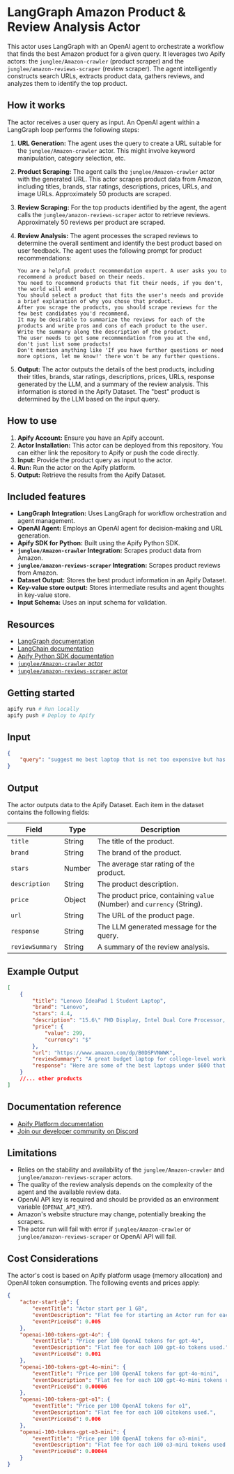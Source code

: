 # LangGraph Amazon Product & Review Analysis Actor

This actor uses LangGraph with an OpenAI agent to orchestrate a workflow that finds the best Amazon product for a given query. It leverages two Apify actors: the `junglee/Amazon-crawler` (product scraper) and the `junglee/amazon-reviews-scraper` (review scraper). The agent intelligently constructs search URLs, extracts product data, gathers reviews, and analyzes them to identify the top product.

## How it works

The actor receives a user query as input. An OpenAI agent within a LangGraph loop performs the following steps:

1.  **URL Generation:** The agent uses the query to create a URL suitable for the `junglee/Amazon-crawler` actor. This might involve keyword manipulation, category selection, etc.
2.  **Product Scraping:** The agent calls the `junglee/Amazon-crawler` actor with the generated URL. This actor scrapes product data from Amazon, including titles, brands, star ratings, descriptions, prices, URLs, and image URLs. Approximately 50 products are scraped.
3.  **Review Scraping:** For the top products identified by the agent, the agent calls the `junglee/amazon-reviews-scraper` actor to retrieve reviews. Approximately 50 reviews per product are scraped.
4.  **Review Analysis:** The agent processes the scraped reviews to determine the overall sentiment and identify the best product based on user feedback. The agent uses the following prompt for product recommendations:

    ```
    You are a helpful product recommendation expert. A user asks you to recommend a product based on their needs.
    You need to recommend products that fit their needs, if you don't, the world will end!
    You should select a product that fits the user's needs and provide a brief explanation of why you chose that product.
    After you scrape the products, you should scrape reviews for the few best candidates you'd recommend.
    It may be desirable to summarize the reviews for each of the products and write pros and cons of each product to the user.
    Write the summary along the description of the product.
    The user needs to get some recommendation from you at the end, don't just list some products!
    Don't mention anything like 'If you have further questions or need more options, let me know!' there won't be any further questions.
    ```

5.  **Output:** The actor outputs the details of the best products, including their titles, brands, star ratings, descriptions, prices, URLs, response generated by the LLM, and a summary of the review analysis. This information is stored in the Apify Dataset. The "best" product is determined by the LLM based on the input query.

## How to use

1.  **Apify Account:** Ensure you have an Apify account.
2.  **Actor Installation:** This actor can be deployed from this repository. You can either link the repository to Apify or push the code directly.
3.  **Input:** Provide the product query as input to the actor.
4.  **Run:** Run the actor on the Apify platform.
5.  **Output:** Retrieve the results from the Apify Dataset.

## Included features

-   **LangGraph Integration:** Uses LangGraph for workflow orchestration and agent management.
-   **OpenAI Agent:** Employs an OpenAI agent for decision-making and URL generation.
-   **Apify SDK for Python:** Built using the Apify Python SDK.
-   **`junglee/Amazon-crawler` Integration:** Scrapes product data from Amazon.
-   **`junglee/amazon-reviews-scraper` Integration:** Scrapes product reviews from Amazon.
-   **Dataset Output:** Stores the best product information in an Apify Dataset.
-   **Key-value store output:** Stores intermediate results and agent thoughts in key-value store.
-   **Input Schema:** Uses an input schema for validation.

## Resources

-   [LangGraph documentation](https://langchain-ai.github.io/langgraph/tutorials/introduction/)
-   [LangChain documentation](https://python.langchain.com/docs/introduction/)
-   [Apify Python SDK documentation](https://docs.apify.com/sdk/python/)
-   [`junglee/Amazon-crawler` actor](https://apify.com/junglee/Amazon-crawler)
-   [`junglee/amazon-reviews-scraper` actor](https://apify.com/junglee/amazon-reviews-scraper)

## Getting started

```bash
apify run # Run locally
apify push # Deploy to Apify
```

## Input

```json
{
    "query": "suggest me best laptop that is not too expensive but has really good stats and price under $600"
}
```

## Output

The actor outputs data to the Apify Dataset. Each item in the dataset contains the following fields:

| Field           | Type   | Description                                                             |
| --------------- | ------ | ----------------------------------------------------------------------- |
| `title`         | String | The title of the product.                                               |
| `brand`         | String | The brand of the product.                                               |
| `stars`         | Number | The average star rating of the product.                                 |
| `description`   | String | The product description.                                                |
| `price`         | Object | The product price, containing `value` (Number) and `currency` (String). |
| `url`           | String | The URL of the product page.                                            |
| `response`      | String | The LLM generated message for the query.                                |
| `reviewSummary` | String | A summary of the review analysis.                                       |

## Example Output

```json
[
    {
        "title": "Lenovo IdeaPad 1 Student Laptop",
        "brand": "Lenovo",
        "stars": 4.4,
        "description": "15.6\" FHD Display, Intel Dual Core Processor, 16GB DDR4 RAM, 256GB PCIe SSD, WiFi 6, Bluetooth 5.2, Type-C, Cloud Grey, Windows 11 Pro",
        "price": {
            "value": 299,
            "currency": "$"
        },
        "url": "https://www.amazon.com/dp/B0DSPVNWWK",
        "reviewSummary": "A great budget laptop for college-level work. Fast business machine with good overall performance. Lightweight and easy to use.",
        "response": "Here are some of the best laptops under $600 that come with solid specifications and positive reviews:\n\n### 1. **Lenovo IdeaPad 1**\n- **Price:** $299.00\n- **Specs:** 15.6\" FHD Display, Intel Dual Core Processor, 16GB RAM, 256GB PCIe SSD, WiFi 6, Bluetooth 5.2, Windows 11 Pro\n- **Rating:** 4.4/5\n- **Link:** [View on Amazon](https://www.amazon.com/dp/B0DSPVNWWK)\n  \n**Pros:**\n  - Affordable price\n  - Ample RAM and storage for everyday tasks\n  - Good battery life and performance for college-level work\n\n**Cons:**\n  - Lacks a backlit keyboard\n  - Average screen viewing angles\n\n**Review Summary:** Users praise the Lenovo IdeaPad for its performance and value for money, perfect for students and light gaming. \n\n---\n\n### 2. **Acer Aspire 3 A315-24P**\n- **Price:** $299.99\n- **Specs:** 15.6\" Full HD IPS Display, AMD Ryzen 3 7320U Quad-Core Processor, AMD Radeon Graphics, 8GB RAM, 128GB NVMe SSD, Wi-Fi 6, Windows 11 Home\n- **Rating:** 4.2/5\n- **Link:** [View on Amazon](https://www.amazon.com/dp/B0BS4BP8FB)\n\n**Pros:**\n  - Good display quality (IPS)\n  - Good performance for everyday tasks and casual gaming\n  - Sleek design\n\n**Cons:**\n  - Limited storage space\n  - Average build quality\n\n**Review Summary:** Many appreciate the Acer Aspire for its graphics and speed, making it suitable for schoolwork and regular use.\n\n---\n\n### 3. **HP Pavilion**\n- **Price:** $599.00\n- **Specs:** 15.6\" FHD, Intel Core 8-Core CPU, 32GB RAM, 1TB Storage\n- **Rating:** 4.3/5\n- **Link:** [View on Amazon](https://www.amazon.com/dp/B0DN7YC7R8)\n\n**Pros:**\n  - High RAM and storage capacity\n  - Good performance for multitasking\n  - Fingerprint reader for added security\n\n**Cons:**\n  - Heavier than competitors\n  - Battery life can be less than expected\n\n**Review Summary:** This model is highly recommended for users who need a powerful laptop for multitasking and storage. \n\n---\n\n### 4. **HP Victus Gaming Laptop**\n- **Price:** $575.00\n- **Specs:** 15.6” FHD IPS 144Hz, Intel 8-core i5-12450H, 16GB RAM, 512GB SSD, GeForce RTX 3050\n- **Rating:** 4.6/5\n- **Link:** [View on Amazon](https://www.amazon.com/dp/B0DGSMZ54J)\n\n**Pros:**\n  - Great for gaming and demanding applications\n  - Excellent display with 144Hz refresh rate\n  - Good build quality\n\n**Cons:**\n  - Heavy battery drain during gaming sessions\n  Limited battery life under heavy use\n\n**Review Summary:** The HP Victus is praised for its gaming capabilities and performance but is noted for shorter battery life while gaming.\n\n---\n\n### 5. **Lenovo V15**\n- **Price:** $499.00\n- **Specs:** 15.6\" FHD Display, AMD Ryzen 5 5500U, 16GB RAM, 512GB SSD\n- **Rating:** 4.3/5\n- **Link:** [View on Amazon](https://www.amazon.com/dp/B0CK9JSM3G)\n\n**Pros:**\n  - Solid performance for its price\n  - Good battery life\n  - Stylish design\n\n**Cons:**\n  - Basic design may not appeal to everyone\n  - The display could be better in terms of brightness\n\n**Review Summary:** Users find this laptop to be a balanced option for general use and work, providing a decent performance at a reasonable price.\n\n---\n\nOverall, the **Lenovo IdeaPad 1** and **Acer Aspire 3** stand out for their affordability while maintaining good specs for everyday tasks. For a more gaming-focused experience, the **HP Victus** provides great value within your budget."
    }
    //... other products
]
```

## Documentation reference

-   [Apify Platform documentation](https://docs.apify.com/platform)
-   [Join our developer community on Discord](https://discord.com/invite/jyEM2PRvMU)

## Limitations

-   Relies on the stability and availability of the `junglee/Amazon-crawler` and `junglee/amazon-reviews-scraper` actors.
-   The quality of the review analysis depends on the complexity of the agent and the available review data.
-   OpenAI API key is required and should be provided as an environment variable (`OPENAI_API_KEY`).
-   Amazon's website structure may change, potentially breaking the scrapers.
-   The actor run will fail with error if `junglee/Amazon-crawler` or `junglee/amazon-reviews-scraper` or OpenAI API will fail.

## Cost Considerations

The actor's cost is based on Apify platform usage (memory allocation) and OpenAI token consumption. The following events and prices apply:

```json
{
    "actor-start-gb": {
        "eventTitle": "Actor start per 1 GB",
        "eventDescription": "Flat fee for starting an Actor run for each 1 GB of memory.",
        "eventPriceUsd": 0.005
    },
    "openai-100-tokens-gpt-4o": {
        "eventTitle": "Price per 100 OpenAI tokens for gpt-4o",
        "eventDescription": "Flat fee for each 100 gpt-4o tokens used.",
        "eventPriceUsd": 0.001
    },
    "openai-100-tokens-gpt-4o-mini": {
        "eventTitle": "Price per 100 OpenAI tokens for gpt-4o-mini",
        "eventDescription": "Flat fee for each 100 gpt-4o-mini tokens used.",
        "eventPriceUsd": 0.00006
    },
    "openai-100-tokens-gpt-o1": {
        "eventTitle": "Price per 100 OpenAI tokens for o1",
        "eventDescription": "Flat fee for each 100 o1tokens used.",
        "eventPriceUsd": 0.006
    },
    "openai-100-tokens-gpt-o3-mini": {
        "eventTitle": "Price per 100 OpenAI tokens for o3-mini",
        "eventDescription": "Flat fee for each 100 o3-mini tokens used.",
        "eventPriceUsd": 0.00044
    }
}
```
